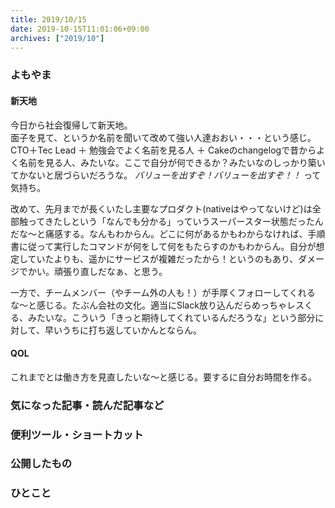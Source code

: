 ```yaml
---
title: 2019/10/15
date: 2019-10-15T11:01:06+09:00
archives: ["2019/10"]
---
```

### よもやま
#### 新天地
今日から社会復帰して新天地。  
面子を見て、というか名前を聞いて改めて強い人達おおい・・・という感じ。  
CTO＋Tec Lead ＋ 勉強会でよく名前を見る人 ＋ Cakeのchangelogで昔からよく名前を見る人、みたいな。ここで自分が何できるか？みたいなのしっかり築いてかないと居づらいだろうな。 _バリューを出すぞ！バリューを出すぞ！！_ って気持ち。

改めて、先月までが長くいたし主要なプロダクト(nativeはやってないけど)は全部触ってきたしという「なんでも分かる」っていうスーパースター状態だったんだな〜と痛感する。なんもわからん。どこに何があるかもわからなければ、手順書に従って実行したコマンドが何をして何をもたらすのかもわからん。自分が想定していたよりも、遥かにサービスが複雑だったから！というのもあり、ダメージでかい。頑張り直しだなぁ、と思う。

一方で、チームメンバー（やチーム外の人も！）が手厚くフォローしてくれるな〜と感じる。たぶん会社の文化。適当にSlack放り込んだらめっちゃレスくる、みたいな。こういう「きっと期待してくれているんだろうな」という部分に対して、早いうちに打ち返していかんとならん。

#### QOL
これまでとは働き方を見直したいな〜と感じる。要するに自分お時間を作る。

### 気になった記事・読んだ記事など

### 便利ツール・ショートカット

### 公開したもの

### ひとこと
